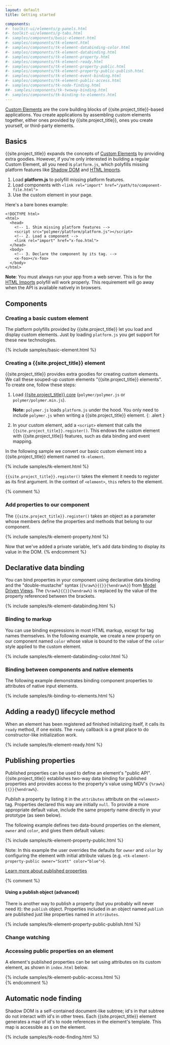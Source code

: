 ```yaml
---
layout: default
title: Getting started

components:
#- toolkit-ui/elements/g-panels.html
#- toolkit-ui/elements/g-tabs.html
#- samples/components/basic-element.html
#- samples/components/tk-element.html
#- samples/components/tk-element-databinding-color.html
#- samples/components/tk-element-databinding.html
#- samples/components/tk-element-property.html
#- samples/components/tk-element-ready.html
#- samples/components/tk-element-property-public.html
#- samples/components/tk-element-property-public-publish.html
#- samples/components/tk-element-event-binding.html
#- samples/components/tk-element-public-access.html
#- samples/components/tk-node-finding.html
##- samples/components/tk-twoway-binding.html
#- samples/components/tk-binding-to-elements.html
---
```


<script src="/polymer/polymer.min.js?{{'now' | date: "%Y%m%d"}}"></script>

[Custom Elements](/platform/custom-elements.html) are the core building blocks of
{{site.project_title}}-based applications. You create applications by assembling custom elements
together, either ones provided by {{site.project_title}}, ones you create yourself,
or third-party elements.

## Basics

{{site.project_title}} expands the concepts of [Custom Elements](/platform/custom-elements.html) by providing
extra goodies. However, if you're only interested in building a regular Custom Element,
all you need is `platform.js`, which polyfills missing platform features like
[Shadow DOM](/platform/shadow-dom.html) and [HTML Imports](/platform/html-imports.html).

1. Load **platform.js** to polyfill missing platform features.
2. Load components with `<link rel="import" href="/path/to/component-file.html">`
3. Use the custom element in your page.

Here's a bare bones example:

    <!DOCTYPE html>
    <html>
      <head>
        <!-- 1. Shim missing platform features -->
        <script src="polymer/platform/platform.js"></script>
        <!-- 2. Load a component -->
        <link rel="import" href="x-foo.html">
      </head>
      <body>
        <!-- 3. Declare the component by its tag. -->
        <x-foo></x-foo>
      </body>
    </html>

<p class="alert"><b>Note</b>: You must always run your app from a web server. This
  is for the <a href="/platform/html-imports.html">HTML Imports</a> polyfill
  will work properly. This requirement will go away when the API is available 
natively in browsers.</p>

## Components

### Creating a basic custom element

The platform polyfills provided by {{site.project_title}} let you load and display
custom elements. Just by loading `platform.js` you get support for these
new technologies.

{% include samples/basic-element.html %}

### Creating a {{site.project_title}} element

{{site.project_title}} provides extra goodies for creating custom elements. We call these souped-up
custom elements "{{site.project_title}} elements". To create one, follow these steps:

1. Load [{{site.project_title}} core](/polymer.html) (`polymer/polymer.js` or `polymer/polymer.min.js`).

    **Note:** `polymer.js` loads `platform.js` under the hood.
You only need to include `polymer.js` when writing a {{site.project_title}} element.
    {: .alert }

1. In your custom element, add a `<script>` element that calls the `{{site.project_title}}.register()`. This endows the custom element with {{site.project_title}} features, such as data binding and event mapping.

In the following sample we convert our basic custom element into a {{site.project_title}} element named `tk-element`.

{% include samples/tk-element.html %}

`{{site.project_title}}.register()` takes the element it needs to register as its first argument.
In the context of `<element>`, `this` refers to the element.

{% comment %}
### Add properties to our component

The `{{site.project_title}}.register()` takes an object as a parameter whose members define the properties and methods that belong to our component.

{% include samples/tk-element-property.html %}

Now that we've added a private variable, let's add data binding to display its value in the DOM.
{% endcomment %}

## Declarative data binding

You can bind properties in your component using declarative data binding and the "double-mustache" syntax (`{%raw%}{{}}{%endraw%}`) from [Model Driven Views](/platform/mdv.html). The `{%raw%}{{}}{%endraw%}` is replaced by the value of the property referenced between the brackets.

{% include samples/tk-element-databinding.html %}

### Binding to markup

You can use binding expressions in most HTML markup, except for tag names themselves. In the following example, we create a new property on our component named `color` whose value is bound to the value of the `color` style applied to the custom element.

{% include samples/tk-element-databinding-color.html %}

### Binding between components and native elements ####

The following example demonstrates binding component properties to attributes of native input elements.

{% include samples/tk-binding-to-elements.html %}

## Adding a ready() lifecycle method ###

When an element has been registered ad finished initializing itself, it calls its
`ready` method, if one exists. The `ready` callback is a great place to do
constructor-like initialization work.

{% include samples/tk-element-ready.html %}

## Publishing properties

Published properties can be used to define an element's "public API". {{site.project_title}}
establishes two-way data binding for published properties and provides access
to the property's value using MDV's `{%raw%}{{}}{%endraw%}`.

_Publish_ a property by listing it in the `attributes` attribute on the `<element>` tag.
Properties declared this way are initially `null`. To provide a more appropriate default value, include the same property name directly in your prototype (as seen below).

The following example defines two data-bound properties on the element, `owner` and `color`,
and gives them default values:

{% include samples/tk-element-property-public.html %}

Note: In this example the user overrides the defaults for `owner` and `color`
by configuring the element with initial attribute values (e.g. `<tk-element-property-public owner="Scott" color="blue">`).

[Learn more about published properties](/polymer.html#publishing-properties)

{% comment %}
#### Using a publish object (advanced)

There is another way to publish a property (but you probably will never need it): the `publish` object. Properties included in an object named `publish` are published just like properties named in `attributes`.

{% include samples/tk-element-property-public-publish.html %}

### Change watching

### Accessing public properties on an element

A element's published properties can be set using attributes on its custom element, as shown in `index.html` below.

{% include samples/tk-element-public-access.html %}  
{% endcomment %}


## Automatic node finding

Shadow DOM is a self-contained document-like subtree; id's in that subtree do not interact with id's in other trees. Each {{site.project_title}} element generates a map of id's to node references in the element's template. This map is accessible as `$` on the element. 

{% include samples/tk-node-finding.html %}
